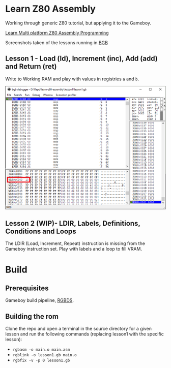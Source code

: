 # Learn Z80 Assembly
Working through generic Z80 tutorial, but applying it to the Gameboy.

[Learn Multi platform Z80 Assembly Programming](https://www.youtube.com/playlist?list=PLp_QNRIYljFq-9nFiAUiAkRzAXfcZTBR_)

Screenshots taken of the lessons running in [BGB](http://bgb.bircd.org/)

## Lesson 1 - Load (ld), Increment (inc), Add (add) and Return (ret)

Write to Working RAM and play with values in registries `a` and `b`.

![screenshot of lesson1](https://github.com/john-lay/learn-z80-assembly/raw/master/lesson1/lesson1-screenshot.png)

## Lesson 2 (WIP)- LDIR, Labels, Definitions, Conditions and Loops

The LDIR (Load, Increment, Repeat) instruction is missing from the Gameboy instruction set.
Play with  labels and a loop to fill VRAM.

# Build

## Prerequisites

Gameboy build pipeline, [RGBDS](https://github.com/rednex/rgbds/releases).

## Building the rom
Clone the repo and open a terminal in the source directory for a given lesson and run the following commands (replacing lesson1 with the specific lesson):
* `rgbasm -o main.o main.asm`
* `rgblink -o lesson1.gb main.o`
* `rgbfix -v -p 0 lesson1.gb`

